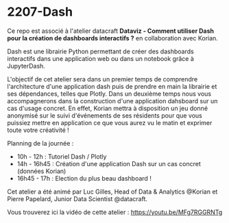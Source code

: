 # 2207-Dash

Ce repo est associé à l'atelier datacraft **Dataviz - Comment utiliser Dash pour la création de dashboards interactifs ?** en collaboration avec Korian. 

Dash est une librairie Python permettant de créer des dashboards interactifs dans une application web ou dans un notebook grâce à JupyterDash. 
 
L'objectif de cet atelier sera dans un premier temps de comprendre l'architecture d'une application dash puis de prendre en main la librairie et ses dépendances, telles que Plotly.  Dans un deuxième temps nous vous accompagnerons dans la construction d'une application dahsboard sur un cas d'usage concret. En effet, Korian mettra à disposition un jeu donné anonymisé sur le suivi d'événements de ses résidents pour que vous puissiez mettre en application ce que vous aurez vu le matin et exprimer toute votre créativité !

Planning de la journée :
- 10h - 12h : Tutoriel Dash / Plotly
- 14h - 16h45 : Création d'une application Dash sur un cas concret (données Korian)
- 16h45 - 17h : Election du plus beau dashboard !

Cet atelier a été animé par Luc Gilles, Head of Data & Analytics @Korian et Pierre Papelard, Junior Data Scientist @datacraft. 

Vous trouverez ici la vidéo de cette atelier : https://youtu.be/MFg7RGGRNTg

